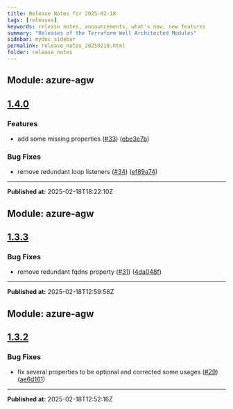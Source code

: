 ```yaml
---
title: Release Notes for 2025-02-18
tags: [releases]
keywords: release notes, announcements, what's new, new features
summary: "Releases of the Terraform Well Architected Modules"
sidebar: mydoc_sidebar
permalink: release_notes_20250218.html
folder: release_notes
---
```


## Module: azure-agw
## [1.4.0](https://github.com/CloudNationHQ/terraform-azure-agw/releases/tag/v1.4.0)


### Features

* add some missing properties ([#33](https://github.com/CloudNationHQ/terraform-azure-agw/issues/33)) ([ebe3e7b](https://github.com/CloudNationHQ/terraform-azure-agw/commit/ebe3e7b48b61c7a06bf07862703fbca35667d9db))


### Bug Fixes

* remove redundant loop listeners ([#34](https://github.com/CloudNationHQ/terraform-azure-agw/issues/34)) ([ef89a74](https://github.com/CloudNationHQ/terraform-azure-agw/commit/ef89a746d7ad6dace21ad6164582383518e2ace1))

---

**Published at:** 2025-02-18T18:22:10Z

## Module: azure-agw
## [1.3.3](https://github.com/CloudNationHQ/terraform-azure-agw/releases/tag/v1.3.3)


### Bug Fixes

* remove redundant fqdns property ([#31](https://github.com/CloudNationHQ/terraform-azure-agw/issues/31)) ([4da048f](https://github.com/CloudNationHQ/terraform-azure-agw/commit/4da048f3e9ac5acf7b378a561a0886973ce5820c))

---

**Published at:** 2025-02-18T12:59:58Z

## Module: azure-agw
## [1.3.2](https://github.com/CloudNationHQ/terraform-azure-agw/releases/tag/v1.3.2)


### Bug Fixes

* fix several properties to be optional and corrected some usages ([#29](https://github.com/CloudNationHQ/terraform-azure-agw/issues/29)) ([ae6d161](https://github.com/CloudNationHQ/terraform-azure-agw/commit/ae6d161803419a9741fdf61b79d19b56f10e98aa))

---

**Published at:** 2025-02-18T12:52:16Z

